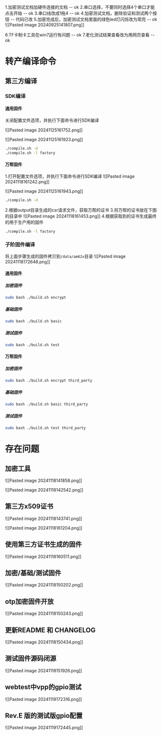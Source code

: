 1.加密测试文档加硬件连接的文档 -- ok
2.串口选择，不要同时选择4个串口才能点击开始 -- ok
3.串口线改成1拖4 -- ok
4.加密测试文档，删除验证和测试两个按钮 -- 代码已改
5.加密完成后，加密测试文档里面的绿色led灯闪烁改为常亮 -- ok
![[Pasted image 20240925141807.png]]

6.TF卡制卡工具在win7运行有问题 -- ok
7.老化测试结果查看改为用网页查看 -- ok


# 转产编译命令
## 第三方编译
### SDK编译
#### 通用固件

关闭配置文件选项，并执行下面命令进行SDK编译

![[Pasted image 20241125161752.png]]

![[Pasted image 20241125161923.png]]

```bash
./compile.sh -d
./compile.sh -l factory
```

#### 万帮固件
1.打开配置文件选项，并执行下面命令进行SDK编译
![[Pasted image 20241118161242.png]]

![[Pasted image 20241125161943.png]]

```bash
./compile.sh -d
```

2.根据output目录生成的csr请求文件，获取万帮的证书
3.将万帮的证书放在下图的目录中
![[Pasted image 20241118161453.png]]
4.根据获取到的证书生成最终的用于生产用的固件
```bash
./compile.sh -l factory
```

### 子阶固件编译

将上面步骤生成的固件拷贝到`/data/am62x`目录
![[Pasted image 20241118172648.png]]


#### 通用固件
##### 加密固件
```bash
sudo bash ./build.sh encrypt
```
##### 基础固件
```bash
sudo bash ./build.sh basic
```
##### 测试固件
```bash
sudo bash ./build.sh test
```



#### 万帮固件
##### 加密固件
```bash
sudo bash ./build.sh encrypt third_party
```
##### 基础固件
```bash
sudo bash ./build.sh basic third_party
```
##### 测试固件
```bash
sudo bash ./build.sh test third_party
```


# 存在问题
## 加密工具
![[Pasted image 20241118141858.png]]

![[Pasted image 20241118142542.png]]

## 第三方x509证书
![[Pasted image 20241118143741.png]]

![[Pasted image 20241118161204.png]]

## 使用第三方证书生成的固件
![[Pasted image 20241118160511.png]]

## 加密/基础/测试固件
![[Pasted image 20241118150202.png]]

## otp加密固件开放
![[Pasted image 20241118150243.png]]

## 更新README 和 CHANGELOG
![[Pasted image 20241118150434.png]]

## 测试固件源码闭源
![[Pasted image 20241118151926.png]]

## webtest中vpp的gpio测试
![[Pasted image 20241119172316.png]]


## Rev.E 版的测试版gpio配置

![[Pasted image 20241119172445.png]]


